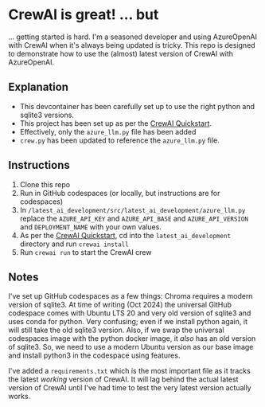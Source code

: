 # CrewAI is great! ... but

... getting started is hard. I'm a seasoned developer and using AzureOpenAI with CrewAI when it's always being updated is tricky. This repo is designed to demonstrate how to use the (almost) latest version of CrewAI with AzureOpenAI.

## Explanation

* This devcontainer has been carefully set up to use the right python and sqlite3 versions.
* This project has been set up as per the [CrewAI Quickstart](https://docs.crewai.com/quickstart).
* Effectively, only the `azure_llm.py` file has been added
* `crew.py` has been updated to reference the `azure_llm.py` file.

## Instructions

1. Clone this repo
2. Run in GitHub codespaces (or locally, but instructions are for codespaces)
3. In `/latest_ai_development/src/latest_ai_development/azure_llm.py` replace the `AZURE_API_KEY` and `AZURE_API_BASE` and `AZURE_API_VERSION` and `DEPLOYMENT_NAME` with your own values.
4. As per the [CrewAI Quickstart](https://docs.crewai.com/quickstart), cd into the `latest_ai_development` directory and run `crewai install`
5. Run `crewai run` to start the CrewAI crew

## Notes

I've set up GitHub codespaces as a few things: Chroma requires a modern version of sqlite3. At time of writing (Oct 2024) the universal GitHub codespace comes with Ubuntu LTS 20 and very old version of sqlite3 and uses conda for python. Very confusing; even if we install python again, it will still take the old sqlite3 version. Also, if we swap the universal codespaces image with the python docker image, it *also* has an old version of sqlite3. So, we need to use a modern Ubuntu version as our base image and install python3 in the codespace using features.

I've added a `requirements.txt` which is the most important file as it tracks the latest *working* version of CrewAI. It will lag behind the actual latest version of CrewAI until I've had time to test the very latest version actually works.